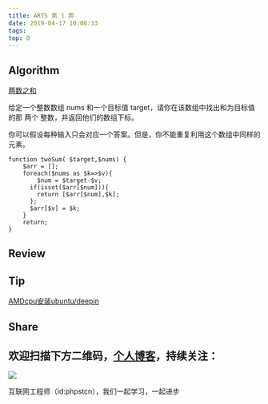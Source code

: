 ```yaml
---
title: ARTS 第 1 周
date: 2019-04-17 10:08:33
tags:
top: 0
---
```


## Algorithm

[两数之和](https://leetcode-cn.com/problems/two-sum/ "两数之和")

给定一个整数数组 nums 和一个目标值 target，请你在该数组中找出和为目标值的那 两个 整数，并返回他们的数组下标。

你可以假设每种输入只会对应一个答案。但是，你不能重复利用这个数组中同样的元素。

```
function twoSum( $target,$nums) {
    $arr = [];
    foreach($nums as $k=>$v){
        $num = $target-$v;
      if(isset($arr[$num])){
        return [$arr[$num],$k];
      };
      $arr[$v] = $k;
    }
    return;
}
```

## Review

## Tip

[AMDcpu安装ubuntu/deepin](https://www.phpst.cn/2019/04/20/AMDcpu安装ubuntu-deepin/ "AMDcpu安装ubuntu-deepin")

## Share

## 欢迎扫描下方二维码，[个人博客](https://www.phpst.cn)，持续关注：

![](https://ww1.sinaimg.cn/large/a616b9a4gy1g4xzv954a4j20760763yo.jpg)

互联网工程师（id:phpstcn），我们一起学习，一起进步
